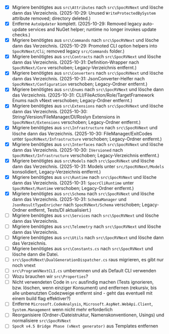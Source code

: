 - [x] Migriere benötigtes aus `src\Attributes` nach `src\SpocRVNext` und lösche dann das Verzeichnis. (2025-10-29: Unused `WriteProtectedBySystem` attribute removed; directory deleted.)
- [x] Entferne `AutoUpdater` komplett. (2025-10-29: Removed legacy auto-update services and NuGet helper; runtime no longer invokes update checks.)
- [x] Migriere benötigtes aus `src\Commands` nach `src\SpocRVNext` und lösche dann das Verzeichnis. (2025-10-29: Promoted CLI option helpers into `SpocRVNext/Cli`; removed legacy `src/Commands` folder.)
- [x] Migriere benötigtes aus `src\Contracts` nach `src\SpocRVNext` und lösche dann das Verzeichnis. (2025-10-31: Definition-Wrapper nach `SpocRVNext/Core` verschoben; Legacy-Verzeichnis entfernt.)
- [x] Migriere benötigtes aus `src\Converters` nach `src\SpocRVNext` und lösche dann das Verzeichnis. (2025-10-31: JsonConverter-Helfer nach `SpocRVNext/Configuration` verschoben; Legacy-Ordner entfernt.)
- [x] Migriere benötigtes aus `src\Enums` nach `src\SpocRVNext` und lösche dann das Verzeichnis. (2025-10-31: CLI/FileAction/Role/TargetFramework Enums nach vNext verschoben; Legacy-Ordner entfernt.)
- [x] Migriere benötigtes aus `src\Extensions` nach `src\SpocRVNext` und lösche dann das Verzeichnis. (2025-10-30: String/Version/FileManager/DI/Roslyn Extensions in `SpocRVNext/Extensions` verschoben; Legacy-Ordner entfernt.)
- [x] Migriere benötigtes aus `src\Infrastructure` nach `src\SpocRVNext` und lösche dann das Verzeichnis. (2025-10-30: FileManager/ExitCodes unter `SpocRVNext/Infrastructure` verschoben; Legacy-Ordner entfernt.)
- [x] Migriere benötigtes aus `src\Interfaces` nach `src\SpocRVNext` und lösche dann das Verzeichnis. (2025-10-30: `IVersioned` nach `SpocRVNext/Infrastructure` verschoben; Legacy-Verzeichnis entfernt.)
- [x] Migriere benötigtes aus `src\Models` nach `src\SpocRVNext` und lösche dann das Verzeichnis. (2025-10-31: Models unter `src/SpocRVNext/Models` konsolidiert, Legacy-Verzeichnis entfernt.)
- [x] Migriere benötigtes aus `src\Runtime` nach `src\SpocRVNext` und lösche dann das Verzeichnis. (2025-10-31: `SpocrCliRuntime` unter `SpocRVNext/Runtime` verschoben; Legacy-Ordner entfernt.)
- [x] Migriere benötigtes aus `src\Schema` nach `src\SpocRVNext` und lösche dann das Verzeichnis. (2025-10-31: `SchemaManager` und `JsonResultTypeEnricher` nach `SpocRVNext/Schema` verschoben; Legacy-Ordner entfernt, Tests/DI aktualisiert.)
- [ ] Migriere benötigtes aus `src\Services` nach `src\SpocRVNext` und lösche dann das Verzeichnis.
- [ ] Migriere benötigtes aus `src\Telemetry` nach `src\SpocRVNext` und lösche dann das Verzeichnis.
- [ ] Migriere benötigtes aus `src\Utils` nach `src\SpocRVNext` und lösche dann das Verzeichnis.
- [ ] Migriere benötigtes aus `src\Constants.cs` nach `src\SpocRVNext` und lösche dann die Datei.
- [ ] `src\SpocRVNext\DualGenerationDispatcher.cs` raus migrieren, es gibt nur noch vnext
- [ ] `src\ProgramVNextCLI.cs` umbenennen und als Default CLI verwenden
- [ ] Wozu brauchen wir `src\Properties`?
- [ ] Nicht verwendeten Code in `src` ausfindig machen (Tests ignorieren, bzw. löschen, wenn einziger Konsument) und entfernen (rekursiv, bis alle unbenutzten Codezweige entfernt sind - geht das eventuell mit einem build flag effektiver?)
- [ ] Entferne `Microsoft.CodeAnalysis`, `Microsoft.AspNet.WebApi.Client`, `System.Management` wenn nicht mehr erforderlich
- [ ] Reorganisiere (Ordner-/Dateistruktur, Namenskonventionen, Usings) und normalisiere `src\SpocRVNext`
- [ ] `SpocR v4.5 Bridge Phase (vNext generator)` aus Templates entfernen
